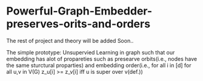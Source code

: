 # Powerful-Graph-Embedder-preserves-orits-and-orders
The rest of project and theory will be added Soon..

The simple prototype: Unsupervied Learning in graph such that our embedding has alot of propareties such as presearve orbits(i.e., nodes have the same sturctural proparties) and 
embedding order(i.e., for all i in [d] for all u,v in V(G) z_u[i] >= z_v[i] iff u is super over v(def.))
